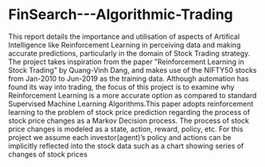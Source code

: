 # FinSearch---Algorithmic-Trading
This report details the importance and utilisation of aspects of Artifical Intelligence like Reinforcement Learning
in perceiving data and making accurate predictions, particularly in the domain of Stock Trading strategy. The
project takes inspiration from the paper ”Reinforcement Learning in Stock Trading” by Quang-Vinh Dang, and
makes use of the NIFTY50 stocks from Jan-2010 to Jun-2019 as the training data. Although automation has found
its way into trading, the focus of this project is to examine why Reinforcement Learning is a more accurate option
as compared to standard Supervised Machine Learning Algorithms.This paper adopts reinforcement learning to the
problem of stock price prediction regarding the process of stock price changes as a Markov Decision process. The
process of stock price changes is modeled as a state, action, reward, policy, etc. For this project we assume each
investor(agent)’s policy and actions can be implicitly reflected into the stock data such as a chart showing series of
changes of stock prices
